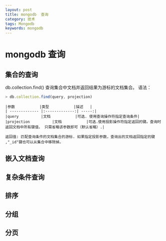 ```yaml
---
layout: post
title: mongodb  查询
category: 技术
tags: Mongodb
keywords: mongodb
---
```


#  mongodb  查询

## 集合的查询

db.collection.find()  查询集合中文档并返回结果为游标的文档集合。
语法：
``` javascript
> db.collection.find(query, projection)
```

```
|参数           |类型           |描述   |
| ------------- |:-------------:| -----:|
|query          |文档           |可选. 使用查询操作符指定查询条件|
|projection          |文档           |可选.使用投影操作符指定返回的键。查询时返回文档中所有键值， 只需省略该参数即可（默认省略）.|

返回值: 匹配查询条件的文档集合的游标. 如果指定投影参数，查询出的文档返回指定的键 ,"_id"键也可以从集合中移除掉。
```

## 嵌入文档查询

## 复杂条件查询

## 排序

## 分组

## 分页